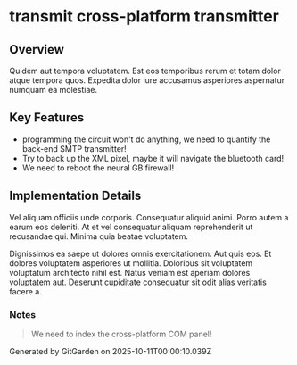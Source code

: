 # transmit cross-platform transmitter

## Overview
Quidem aut tempora voluptatem. Est eos temporibus rerum et totam dolor atque tempora quos. Expedita dolor iure accusamus asperiores aspernatur numquam ea molestiae.

## Key Features
- programming the circuit won't do anything, we need to quantify the back-end SMTP transmitter!
- Try to back up the XML pixel, maybe it will navigate the bluetooth card!
- We need to reboot the neural GB firewall!

## Implementation Details
Vel aliquam officiis unde corporis. Consequatur aliquid animi. Porro autem a earum eos deleniti. At et vel consequatur aliquam reprehenderit ut recusandae qui. Minima quia beatae voluptatem.
 Dignissimos ea saepe ut dolores omnis exercitationem. Aut quis eos. Et dolores voluptatem asperiores ut mollitia. Doloribus sit voluptatem voluptatum architecto nihil est. Natus veniam est aperiam dolores voluptatem aut. Deserunt cupiditate consequatur sit odit alias veritatis facere a.

### Notes
> We need to index the cross-platform COM panel!

Generated by GitGarden on 2025-10-11T00:00:10.039Z